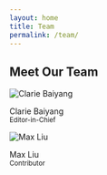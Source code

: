 ```yaml
---
layout: home
title: Team
permalink: /team/
---
```


## Meet Our Team

<div class="team-grid">
  <div class="member">
    <img src="/assets/team/member1.jpg" alt="Clarie Baiyang">
    <p>Clarie Baiyang<br><small>Editor-in-Chief</small></p>
  </div>
  <div class="member">
    <img src="/assets/team/member2.jpg" alt="Max Liu">
    <p>Max Liu<br><small>Contributor</small></p>
  </div>
</div>
